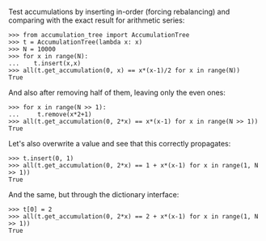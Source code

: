 Test accumulations by inserting in-order (forcing rebalancing) and comparing
with the exact result for arithmetic series:

    >>> from accumulation_tree import AccumulationTree
    >>> t = AccumulationTree(lambda x: x)
    >>> N = 10000
    >>> for x in range(N):
    ...    t.insert(x,x)
    >>> all(t.get_accumulation(0, x) == x*(x-1)/2 for x in range(N))
    True

And also after removing half of them, leaving only the even ones:

    >>> for x in range(N >> 1):
    ...     t.remove(x*2+1)
    >>> all(t.get_accumulation(0, 2*x) == x*(x-1) for x in range(N >> 1))
    True

Let's also overwrite a value and see that this correctly propagates:

    >>> t.insert(0, 1)
    >>> all(t.get_accumulation(0, 2*x) == 1 + x*(x-1) for x in range(1, N >> 1))
    True

And the same, but through the dictionary interface:

    >>> t[0] = 2
    >>> all(t.get_accumulation(0, 2*x) == 2 + x*(x-1) for x in range(1, N >> 1))
    True
